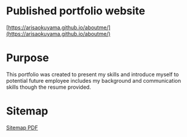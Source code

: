 # Published portfolio website  
 [https://arisaokuyama.github.io/aboutme/](https://arisaokuyama.github.io/aboutme/)


# Purpose
 This portfolio was created to present my skills and introduce myself to potential future employee includes my background and communication skills though the resume provided.
 
# Sitemap

[Sitemap PDF](/docs/sitemap.pdf)
